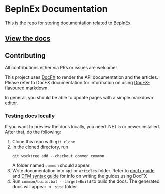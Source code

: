# BepInEx Documentation

This is the repo for storing documentation related to BepInEx.  

## [View the docs](https://docs.bepinex.dev/)

## Contributing

All contributions either via PRs or issues are welcome!

This project uses [DocFX](https://dotnet.github.io/docfx/) to render the API documentation and the articles.  
Please refer to DocFX documentation for information on using [DocFX-flavoured markdown](https://dotnet.github.io/docfx/spec/docfx_flavored_markdown.html?tabs=tabid-1%2Ctabid-a).

In general, you should be able to update pages with a simple markdown editor.

### Testing docs locally

If you want to preview the docs locally, you need .NET 5 or newer installed.  
After that, do the following:

1. Clone this repo with `git clone`
2. In the cloned directory, run
    ```
    git worktree add --checkout common common
    ```
    A folder named `common` should appear.
2. Write documentation into `api` or `articles` folder. Refer to [docfx guide](https://dotnet.github.io/docfx/tutorial/docfx_getting_started.html) and [DFM syntax guide](https://dotnet.github.io/docfx/spec/docfx_flavored_markdown.html) for info on writing the guides using DocFX
3. Run `common/build.bat --target=Build` to build the docs. The generated docs will appear in `_site` folder
